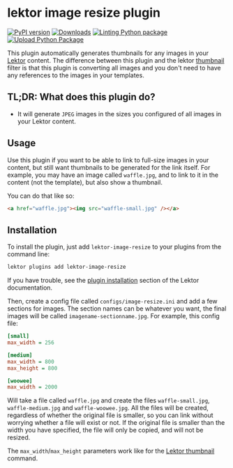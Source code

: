  lektor image resize plugin
============================
[![PyPI version](https://badge.fury.io/py/lektor-image-resize.svg)](https://badge.fury.io/py/lektor-image-resize)
 [![Downloads](https://pepy.tech/badge/lektor-image-resize)](https://pepy.tech/project/lektor-image-resize)
 [![Linting Python package](https://github.com/chaos-bodensee/lektor-image-resize/actions/workflows/pythonpackage.yml/badge.svg)](https://github.com/chaos-bodensee/lektor-image-resize/actions/workflows/pythonpackage.yml)
 [![Upload Python Package](https://github.com/chaos-bodensee/lektor-image-resize/actions/workflows/pythonpublish.yml/badge.svg)](https://github.com/chaos-bodensee/lektor-image-resize/actions/workflows/pythonpublish.yml)

This plugin automatically generates thumbnails for any images in your [Lektor](https://getlektor.com) content.
The difference between this plugin and the lektor [thumbnail](https://www.getlektor.com/docs/api/db/record/thumbnail/) filter is that this plugin is converting all images and you don't need to have any references to the images in your templates.

 TL;DR: What does this plugin do?
---------------------------------
+ It will generate ``JPEG`` images in the sizes you configured of all images in your Lektor content.

 Usage
-------
Use this plugin if you want to be able to link to full-size images in your content, but still want thumbnails to be generated for the link itself. For example, you may have an image called ``waffle.jpg``, and to link to it in the content (not the template), but also show a thumbnail.

You can do that like so:
```html
<a href="waffle.jpg"><img src="waffle-small.jpg" /></a>
```

 Installation
--------------
To install the plugin, just add ``lektor-image-resize`` to your plugins from the command line:
```bash
lektor plugins add lektor-image-resize
```

If you have trouble, see the [plugin
installation](https://www.getlektor.com/docs/plugins/) section of the Lektor
documentation.

Then, create a config file called `configs/image-resize.ini` and add
a few sections for images. The section names can be whatever you want, the
final images will be called `imagename-sectionname.jpg`. For example, this
config file:

```ini
[small]
max_width = 256

[medium]
max_width = 800
max_height = 800

[woowee]
max_width = 2000
```

Will take a file called `waffle.jpg` and create the files `waffle-small.jpg`,
`waffle-medium.jpg` and `waffle-woowee.jpg`. All the files will be created, regardless
of whether the original file is smaller, so you can link without worrying
whether a file will exist or not. If the original file is smaller than the width
you have specified, the file will only be copied, and will not be resized.


The `max_width`/`max_height` parameters work like for the [Lektor
thumbnail](https://www.getlektor.com/docs/api/db/record/thumbnail/) command.
